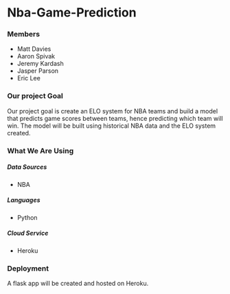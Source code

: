 # Nba-Game-Prediction  

### Members
- Matt Davies
- Aaron Spivak
- Jeremy Kardash
- Jasper Parson
- Eric Lee

### Our project Goal  
Our project goal is create an ELO system for NBA teams and build a model that predicts game scores between teams, hence predicting which team will win. The model will be built using historical NBA data and the ELO system created. 

### What We Are Using

##### Data Sources 
* NBA           
                                                 
##### Languages 
* Python
  
##### Cloud Service  
* Heroku 

### Deployment

A flask app will be created and hosted on Heroku.
